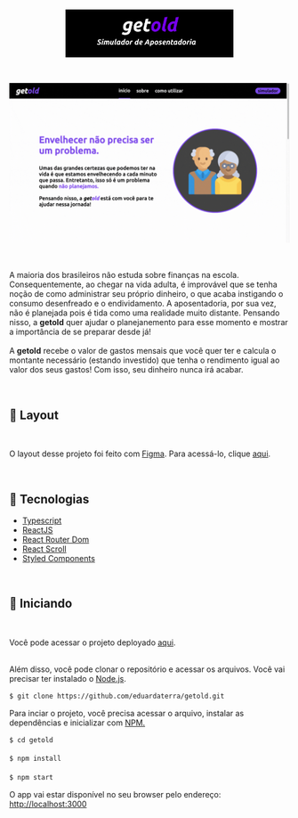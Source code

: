 <h1 align="center"><img src="./.github/header.png" alt= "getold simulador de aposentadoria" width="60%"/></h1>
<h1 align="center">
<img align="center" src="./.github/overview.gif" alt="overview getold"/>
</h1>

<br/>
<p>A maioria dos brasileiros não estuda sobre finanças na escola. Consequentemente, ao chegar na vida adulta, é improvável que se tenha noção de como administrar seu próprio dinheiro, o que acaba instigando o consumo desenfreado e o endividamento. A aposentadoria, por sua vez, não é planejada pois é tida como uma realidade muito distante. Pensando nisso, a <strong>getold</strong> quer ajudar o planejanemento para esse momento e mostrar a importância de se preparar desde já!<br/><br/>
A <strong>getold</strong> recebe o valor de gastos mensais que você quer ter e calcula o montante necessário (estando investido) que tenha o rendimento igual ao valor dos seus gastos! Com isso, seu dinheiro nunca irá acabar.</p><br/>

## 🔖 Layout

<br/>
<p>
O layout desse projeto foi feito com <a href="https://figma.com/">Figma</a>. Para acessá-lo, clique <a href="https://www.figma.com/file/0GroPxa5p14ohWwFT7u8Sv/getold?node-id=0%3A1">aqui</a>.
</p><br/>

## 🧩 Tecnologias

<ul>
<li><a href="https://www.typescriptlang.org/">Typescript</a></li>
<li><a href="https://reactjs.org/">ReactJS</a></li>
<li><a href="https://reactrouter.com/">React Router Dom</a></li>
<li><a href="https://www.npmjs.com/package/react-scroll">React Scroll</a></li>
<li><a href="https://styled-components.com/">Styled Components</a></li>
</ul>
<br/>

## 🌱 Iniciando

<br/>
<p>Você pode acessar o projeto deployado <a href="https://getold.netlify.app/">aqui</a>.<br>
<br>
<p>Além disso, você pode clonar o repositório e acessar os arquivos. Você vai precisar ter instalado o <a href="https://nodejs.org/en/">Node.js</a>.

```bash
$ git clone https://github.com/eduardaterra/getold.git
```

<p>Para inciar o projeto, você precisa acessar o arquivo, instalar as dependências e inicializar com <a href="https://www.npmjs.com/">NPM.</a></p>

```bash
$ cd getold

$ npm install

$ npm start
```

<p>O app vai estar disponível no seu browser pelo endereço: <a href="http://localhost:3000">http://localhost:3000</a></p><br/>
